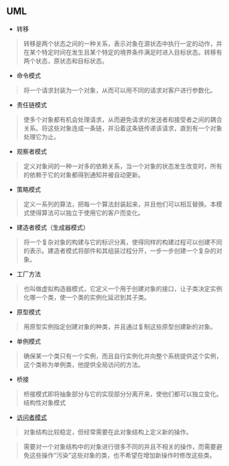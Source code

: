 ## UML

- 转移

>转移是两个状态之间的一种关系，表示对象在源状态中执行一定的动作，并在某个特定时间在发生且某个特定的境界条件满足时进入目标状态。转移有两个状态，原状态和目标状态。

- 命令模式

>将一个请求封装为一个对象，从而可以用不同的请求对客户进行参数化。

- 责任链模式

>使多个对象都有机会处理请求，从而避免请求的发送者和接受者之间的耦合关系。将这些对象连成一条链，并沿着这条链传递该请求，直到有一个对象处理它为止。

- 观察者模式

>定义对象间的一种一对多的依赖关系，当一个对象的状态发生改变时，所有的依赖于它的对象都得到通知并被自动更新。

- 策略模式

>定义一系列的算法，把每一个算法封装起来，并且他们可以相互替换。本模式使得算法可以独立于使用它的客户而变化。

- 建造者模式（生成器模式）

>将一个复杂对象的构建与它的标识分离，使得同样的构建过程可以创建不同的表示。建造者模式将部件和其组装过程分开，一步一步创建一个复杂的对象。

- 工厂方法

>也叫做虚拟构造器模式，它定义一个用于创建对象的接口，让子类决定实例化哪一个类，使一个类的实例化延迟到其子类。

- 原型模式

>用原型实例指定创建对象的种类，并且通过复制这些原型创建新的对象。

- 单例模式

>确保某一个类只有一个实例，而且自行实例化并向整个系统提供这个实例，这个类称为单例类，他提供全局访问的方法。

- 桥接

>桥接模式即将抽象部分与它的实现部分分离开来，使他们都可以独立变化。结构性对象模式

- [访问者模式](https://www.jianshu.com/p/1f1049d0a0f4)

>对象结构比较稳定，但经常需要在此对象结构上定义新的操作。

>需要对一个对象结构中的对象进行很多不同的并且不相关的操作，而需要避免这些操作“污染”这些对象的类，也不希望在增加新操作时修改这些类。

	
